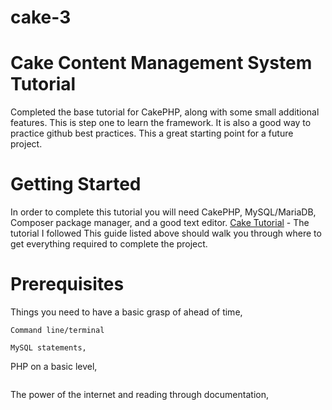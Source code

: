# cake-3
# Cake Content Management System Tutorial
Completed the base tutorial for CakePHP, along with some small additional features. This is step one to learn the framework. It is also a good way to practice github best practices. This a great starting point for a future project.

# Getting Started
In order to complete this tutorial you will need CakePHP, MySQL/MariaDB, Composer package manager, and a good text editor.
[Cake Tutorial](https://book.cakephp.org/3.0/en/tutorials-and-examples/cms/installation.html) - The tutorial I followed
This guide listed above should walk you through where to get everything required to complete the project.

# Prerequisites
Things you need to have a basic grasp of ahead of time,
```
Command line/terminal
```
```
MySQL statements,
```
PHP on a basic level,
```
```
The power of the internet and reading through documentation,
```
